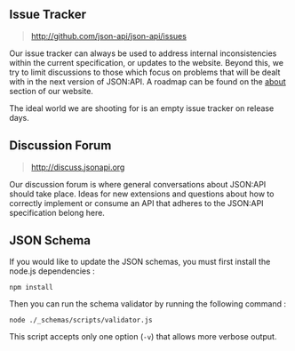 ## Issue Tracker
> http://github.com/json-api/json-api/issues

Our issue tracker can always be used to address internal inconsistencies within
the current specification, or updates to the website. Beyond this, we try to
limit discussions to those which focus on problems that will be dealt with in
the next version of JSON:API. A roadmap can be found on the [about] section of
our website.

The ideal world we are shooting for is an empty issue tracker on release days.

## Discussion Forum
> http://discuss.jsonapi.org

Our discussion forum is where general conversations about JSON:API should take
place. Ideas for new extensions and questions about how to correctly implement
or consume an API that adheres to the JSON:API specification belong here.

[about]: http://jsonapi.org/about

## JSON Schema
If you would like to update the JSON schemas, you must first install the node.js dependencies :

`
npm install
`

Then you can run the schema validator by running the following command :

`
node ./_schemas/scripts/validator.js
`

This script accepts only one option (`-v`) that allows more verbose output.
